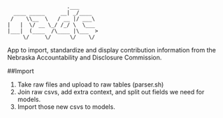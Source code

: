```
                   .___      
  ____ _____     __| _/____  
 /    \\__  \   / __ |/ ___\ 
|   |  \/ __ \_/ /_/ \  \___ 
|___|  (____  /\____ |\___  >
     \/     \/      \/    \/ 

```
App to import, standardize and display contribution information from the Nebraska Accountability and Disclosure Commission.

##Import
1) Take raw files and upload to raw tables (parser.sh)
2) Join raw csvs, add extra context, and split out fields we need for models.
3) Import those new csvs to models.